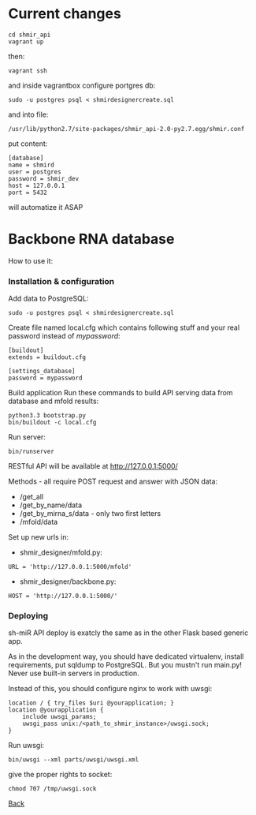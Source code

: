 Current changes
===============

```
cd shmir_api
vagrant up
```
then:
```
vagrant ssh
```
and inside vagrantbox configure portgres db:
```
sudo -u postgres psql < shmirdesignercreate.sql
```
and into file:
```
/usr/lib/python2.7/site-packages/shmir_api-2.0-py2.7.egg/shmir.conf
```
put content:
```
[database]
name = shmird
user = postgres
password = shmir_dev
host = 127.0.0.1
port = 5432
```
will automatize it ASAP

Backbone RNA database
==========================

How to use it:

### Installation & configuration

Add data to PostgreSQL:
```
sudo -u postgres psql < shmirdesignercreate.sql
```
Create file named local.cfg which contains following stuff and your real password instead of *mypassword*:
```
[buildout]
extends = buildout.cfg

[settings_database]
password = mypassword
```
Build application
Run these commands to build API serving data from database and mfold results:
```
python3.3 bootstrap.py
bin/buildout -c local.cfg
```
Run server:
```
bin/runserver
```
RESTful API will be available at http://127.0.0.1:5000/

Methods - all require POST request and answer with JSON data:
* /get_all
* /get_by_name/data
* /get_by_mirna_s/data - only two first letters
* /mfold/data

Set up new urls in:
* shmir_designer/mfold.py:
```
URL = 'http://127.0.0.1:5000/mfold'
```
* shmir_designer/backbone.py:
```
HOST = 'http://127.0.0.1:5000/'
```

### Deploying

sh-miR API deploy is exatcly the same as in the other Flask based generic app.

As in the development way, you should have dedicated virtualenv, install requirements, put sqldump to PostgreSQL. But you mustn't run main.py! Never use built-in servers in production.

Instead of this, you should configure nginx to work with uwsgi:

```
location / { try_files $uri @yourapplication; }
location @yourapplication {
    include uwsgi_params;
    uwsgi_pass unix:/<path_to_shmir_instance>/uwsgi.sock;
}
```

Run uwsgi:
```
bin/uwsgi --xml parts/uwsgi/uwsgi.xml
```
give the proper rights to socket:
```
chmod 707 /tmp/uwsgi.sock
```

[Back](../README.md)
